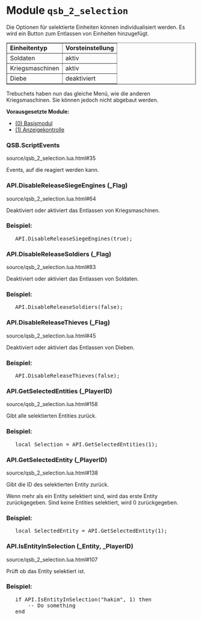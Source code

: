 # Module <code>qsb_2_selection</code>
Die Optionen für selektierte Einheiten können individualisiert werden.
 Es wird ein Button zum Entlassen von Einheiten hinzugefügt.</p>

<p> <table border="1">
 <tr><td><b>Einheitentyp</b></td><td><b>Vorsteinstellung</b></td></tr>
 <tr><td>Soldaten</td><td>aktiv</td></tr>
 <tr><td>Kriegsmaschinen</td><td>aktiv</td></tr>
 <tr><td>Diebe</td><td>deaktiviert</td></tr>
 </table></p>

<p> Trebuchets haben nun das gleiche Menü, wie die anderen Kriegsmaschinen. Sie
 können jedoch nicht abgebaut werden.</p>

<p> <b>Vorausgesetzte Module:</b>
 <ul>
 <li><a href="qsb.html">(0) Basismodul</a></li>
 <li><a href="modules.QSB_1_GuiControl.QSB_1_GuiControl.html">(1) Anzeigekontrolle</a></li>
 </ul>

### QSB.ScriptEvents
source/qsb_2_selection.lua.html#35

Events, auf die reagiert werden kann.





### API.DisableReleaseSiegeEngines (_Flag)
source/qsb_2_selection.lua.html#64

Deaktiviert oder aktiviert das Entlassen von Kriegsmaschinen.





### Beispiel:
<ul>


<pre class="example">API.DisableReleaseSiegeEngines(<span class="keyword">true</span>);</pre>


</ul>


### API.DisableReleaseSoldiers (_Flag)
source/qsb_2_selection.lua.html#83

Deaktiviert oder aktiviert das Entlassen von Soldaten.





### Beispiel:
<ul>


<pre class="example">API.DisableReleaseSoldiers(<span class="keyword">false</span>);</pre>


</ul>


### API.DisableReleaseThieves (_Flag)
source/qsb_2_selection.lua.html#45

Deaktiviert oder aktiviert das Entlassen von Dieben.





### Beispiel:
<ul>


<pre class="example">API.DisableReleaseThieves(<span class="keyword">false</span>);</pre>


</ul>


### API.GetSelectedEntities (_PlayerID)
source/qsb_2_selection.lua.html#158

Gibt alle selektierten Entities zurück.





### Beispiel:
<ul>


<pre class="example"><span class="keyword">local</span> Selection = API.GetSelectedEntities(<span class="number">1</span>);</pre>


</ul>


### API.GetSelectedEntity (_PlayerID)
source/qsb_2_selection.lua.html#138

Gibt die ID des selektierten Entity zurück.

 Wenn mehr als ein Entity selektiert sind, wird das erste Entity
 zurückgegeben. Sind keine Entities selektiert, wird 0 zurückgegeben.






### Beispiel:
<ul>


<pre class="example"><span class="keyword">local</span> SelectedEntity = API.GetSelectedEntity(<span class="number">1</span>);</pre>


</ul>


### API.IsEntityInSelection (_Entity, _PlayerID)
source/qsb_2_selection.lua.html#107

Prüft ob das Entity selektiert ist.





### Beispiel:
<ul>


<pre class="example"><span class="keyword">if</span> API.IsEntityInSelection(<span class="string">"hakim"</span>, <span class="number">1</span>) <span class="keyword">then</span>
    <span class="comment">-- Do something
</span><span class="keyword">end</span></pre>


</ul>


